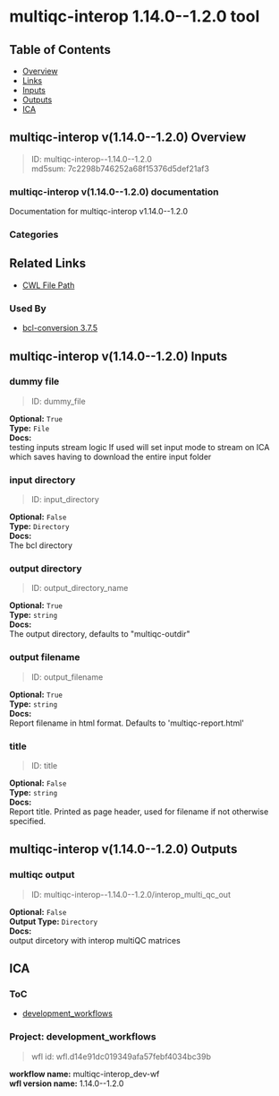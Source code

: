 
multiqc-interop 1.14.0--1.2.0 tool
==================================

## Table of Contents
  
- [Overview](#multiqc-interop-v1140--120-overview)  
- [Links](#related-links)  
- [Inputs](#multiqc-interop-v1140--120-inputs)  
- [Outputs](#multiqc-interop-v1140--120-outputs)  
- [ICA](#ica)  


## multiqc-interop v(1.14.0--1.2.0) Overview



  
> ID: multiqc-interop--1.14.0--1.2.0  
> md5sum: 7c2298b746252a68f15376d5def21af3

### multiqc-interop v(1.14.0--1.2.0) documentation
  
Documentation for multiqc-interop v1.14.0--1.2.0

### Categories
  


## Related Links
  
- [CWL File Path](../../../../../../tools/multiqc-interop/1.14.0--1.2.0/multiqc-interop__1.14.0--1.2.0.cwl)  


### Used By
  
- [bcl-conversion 3.7.5](../../../workflows/bcl-conversion/3.7.5/bcl-conversion__3.7.5.md)  

  


## multiqc-interop v(1.14.0--1.2.0) Inputs

### dummy file



  
> ID: dummy_file
  
**Optional:** `True`  
**Type:** `File`  
**Docs:**  
testing inputs stream logic
If used will set input mode to stream on ICA which
saves having to download the entire input folder


### input directory



  
> ID: input_directory
  
**Optional:** `False`  
**Type:** `Directory`  
**Docs:**  
The bcl directory


### output directory



  
> ID: output_directory_name
  
**Optional:** `True`  
**Type:** `string`  
**Docs:**  
The output directory, defaults to "multiqc-outdir"


### output filename



  
> ID: output_filename
  
**Optional:** `True`  
**Type:** `string`  
**Docs:**  
Report filename in html format.
Defaults to 'multiqc-report.html'


### title



  
> ID: title
  
**Optional:** `False`  
**Type:** `string`  
**Docs:**  
Report title.
Printed as page header, used for filename if not otherwise specified.

  


## multiqc-interop v(1.14.0--1.2.0) Outputs

### multiqc output



  
> ID: multiqc-interop--1.14.0--1.2.0/interop_multi_qc_out  

  
**Optional:** `False`  
**Output Type:** `Directory`  
**Docs:**  
output dircetory with interop multiQC matrices
  

  


## ICA

### ToC
  
- [development_workflows](#project-development_workflows)  


### Project: development_workflows


> wfl id: wfl.d14e91dc019349afa57febf4034bc39b  

  
**workflow name:** multiqc-interop_dev-wf  
**wfl version name:** 1.14.0--1.2.0  

  


